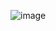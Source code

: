 ![image](https://github.com/UmaSahni/carbon-cell/assets/112793743/56180730-a9f2-425c-b3de-a0a0a71bf252)
